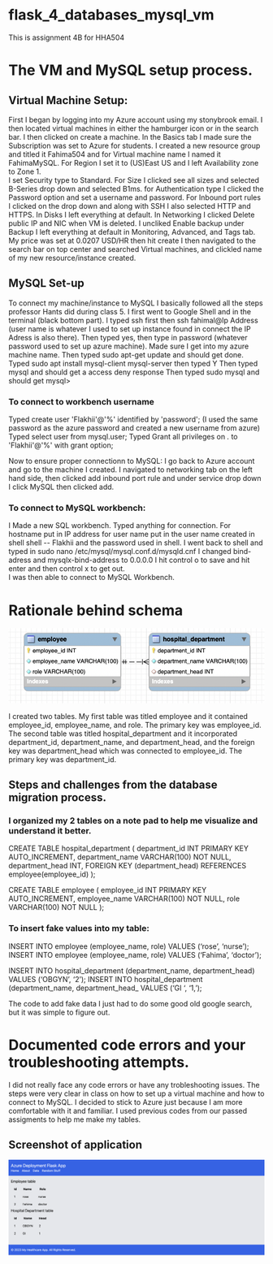 # flask_4_databases_mysql_vm
This is assignment 4B for HHA504

# The VM and MySQL setup process.

## Virtual Machine Setup:
First I began by logging into my Azure account using my stonybrook email. 
I then located virtual machines in either the hamburger icon or in the search bar. 
I then clicked on create a machine. 
In the Basics tab I made sure the Subscription was set to Azure for students. I created a new resource group and titled it Fahima504 and for Virtual machine name I named it FahimaMySQL. For Region I set it to (US)East US and I left Availability zone to Zone 1.  
I set Security type to Standard. For Size I clicked see all sizes and selected B-Series drop down and selected B1ms. for Authentication type I clicked the Password option and set a username and password. 
For Inbound port rules I clicked on the drop down and along with SSH I also selected HTTP and HTTPS. 
In Disks I left everything at default.
In Networking I clicked Delete public IP and NIC when VM is deleted. 
I uncliked Enable backup under Backup
I left everything at default in Monitoring, Advanced, and Tags tab.
My price was set at 0.0207 USD/HR then hit create 
I then navigated to the search bar on top center and searched Virtual machines, and clickled name of my new resource/instance created. 

## MySQL Set-up 
To connect my machine/instance to MySQL I basically followed all the steps professor Hants did during class 5. 
I first went to Google Shell and in the terminal (black bottom part). 
I typed ssh first then ssh fahimal@Ip Address (user name is whatever I used to set up instance found in connect the IP Adress is also there).
Then typed yes, then type in password (whatever password used to set up azure machine).
Made sure I get into my azure machine name. 
Then typed sudo apt-get update and should get done. 
Typed sudo apt install mysql-client mysql-server 
then typed Y
Then typed mysql and should get a access deny response 
Then typed sudo mysql and should get mysql>

### To connect to workbench username 
Typed create user 'Flakhii'@'%' identified by 'password'; (I used the same password as the azure password and created a new username from azure)
Typed select user from mysql.user;
Typed Grant all privileges on *.* to 'Flakhii'@'%' with grant option; 

Now to ensure proper connectionn to MySQL: 
I go back to Azure account and go to the machine I created. I navigated to networking tab on the left hand side, then clicked add inbound port rule and under service drop down I click MySQL then clicked add.  

### To connect to MySQL workbench: 
I Made a new SQL workbench. Typed anything for connection. For hostname put in IP address for user name put in the user name created in shell shell -- Flakhii and the password used in shell. 
I went back to shell and typed in sudo nano 
/etc/mysql/mysql.conf.d/mysqld.cnf
I changed bind-adress and mysqlx-bind-address to 0.0.0.0
I hit control o to save and hit enter and then  control x to get out.  
I was then able to connect to MySQL Workbench. 


# Rationale behind schema
![Schema](schema.png)

I created two tables. My first table was titled employee and it contained employee_id, employee_name, and role. The primary key was employee_id. The second table was titled hospital_department and it incorporated department_id, department_name, and department_head, and the foreign key was department_head which was connected to employee_id. The primary key was department_id. 

## Steps and challenges from the database migration process.

### I organized my 2 tables on a note pad to help me visualize and understand it better. 

CREATE TABLE hospital_department (
    department_id INT PRIMARY KEY AUTO_INCREMENT,
    department_name VARCHAR(100) NOT NULL,
    department_head INT,
    FOREIGN KEY (department_head) REFERENCES employee(employee_id)
);

CREATE TABLE employee (
employee_id INT PRIMARY KEY AUTO_INCREMENT,
employee_name VARCHAR(100) NOT NULL,
role VARCHAR(100) NOT NULL
);

### To insert fake values into my table: 

INSERT INTO employee (employee_name, role) VALUES (‘rose’, ‘nurse’);
INSERT INTO employee (employee_name, role) VALUES (‘Fahima’, ‘doctor’);

INSERT INTO hospital_department (department_name, department_head) VALUES (‘OBGYN’, ‘2’); 
INSERT INTO hospital_department (department_name, department_head_ VALUES (‘GI ‘, ‘1,’);

The code to add fake data I just had to do some good old google search, but it was simple to figure out. 


# Documented code errors and your troubleshooting attempts.
I did not really face any code errors or have any trobleshooting issues. The steps were very clear in class on how to set up a virtual machine and how to connect to MySQL. I decided to stick to Azure just because I am more comfortable with it and familiar. I used previous codes from our passed assigments to help me make my tables. 


## Screenshot of application
![Application](Application.png)

